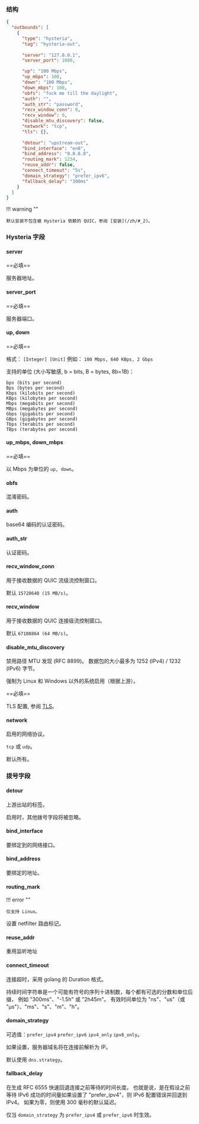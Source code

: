 ### 结构

```json
{
  "outbounds": [
    {
      "type": "hysteria",
      "tag": "hysteria-out",
      
      "server": "127.0.0.1",
      "server_port": 1080,

      "up": "100 Mbps",
      "up_mbps": 100,
      "down": "100 Mbps",
      "down_mbps": 100,
      "obfs": "fuck me till the daylight",
      "auth": "",
      "auth_str": "password",
      "recv_window_conn": 0,
      "recv_window": 0,
      "disable_mtu_discovery": false,
      "network": "tcp",
      "tls": {},
      
      "detour": "upstream-out",
      "bind_interface": "en0",
      "bind_address": "0.0.0.0",
      "routing_mark": 1234,
      "reuse_addr": false,
      "connect_timeout": "5s",
      "domain_strategy": "prefer_ipv6",
      "fallback_delay": "300ms"
    }
  ]
}
```

!!! warning ""

    默认安装不包含被 Hysteria 依赖的 QUIC，参阅 [安装](/zh/#_2)。

### Hysteria 字段

#### server

==必填==

服务器地址。

#### server_port

==必填==

服务器端口。

#### up, down

==必填==

格式： `[Integer] [Unit]` 例如： `100 Mbps, 640 KBps, 2 Gbps`

支持的单位 (大小写敏感, b = bits, B = bytes, 8b=1B)：

    bps (bits per second)
    Bps (bytes per second)
    Kbps (kilobits per second)
    KBps (kilobytes per second)
    Mbps (megabits per second)
    MBps (megabytes per second)
    Gbps (gigabits per second)
    GBps (gigabytes per second)
    Tbps (terabits per second)
    TBps (terabytes per second)

#### up_mbps, down_mbps

==必填==

以 Mbps 为单位的 `up, down`。

#### obfs

混淆密码。

#### auth

base64 编码的认证密码。

#### auth_str

认证密码。

#### recv_window_conn

用于接收数据的 QUIC 流级流控制窗口。

默认 `15728640 (15 MB/s)`。

#### recv_window

用于接收数据的 QUIC 连接级流控制窗口。

默认 `67108864 (64 MB/s)`。

#### disable_mtu_discovery

禁用路径 MTU 发现 (RFC 8899)。 数据包的大小最多为 1252 (IPv4) / 1232 (IPv6) 字节。

强制为 Linux 和 Windows 以外的系统启用（根据上游）。

==必填==

TLS 配置, 参阅 [TLS](/zh/configuration/shared/tls/#outbound)。

#### network

启用的网络协议。

`tcp` 或 `udp`。

默认所有。

### 拨号字段

#### detour

上游出站的标签。

启用时，其他拨号字段将被忽略。

#### bind_interface

要绑定到的网络接口。

#### bind_address

要绑定的地址。

#### routing_mark

!!! error ""

    仅支持 Linux。

设置 netfilter 路由标记。

#### reuse_addr

重用监听地址

#### connect_timeout

连接超时，采用 golang 的 Duration 格式。

持续时间字符串是一个可能有符号的序列十进制数，每个都有可选的分数和单位后缀， 例如 "300ms"、"-1.5h" 或 "2h45m"。
有效时间单位为 "ns"、"us"（或 "µs"）、"ms"、"s"、"m"、"h"。

#### domain_strategy

可选值：`prefer_ipv4` `prefer_ipv6` `ipv4_only` `ipv6_only`。

如果设置，服务器域名将在连接前解析为 IP。

默认使用 `dns.strategy`。

#### fallback_delay

在生成 RFC 6555 快速回退连接之前等待的时间长度。
也就是说，是在假设之前等待 IPv6 成功的时间量如果设置了 "prefer_ipv4"，则 IPv6 配置错误并回退到 IPv4。
如果为零，则使用 300 毫秒的默认延迟。

仅当 `domain_strategy` 为 `prefer_ipv4` 或 `prefer_ipv6` 时生效。
